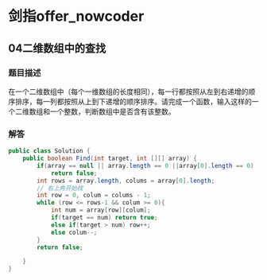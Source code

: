 # 剑指offer_nowcoder

## 04二维数组中的查找

### 题目描述

在一个二维数组中（每个一维数组的长度相同），每一行都按照从左到右递增的顺序排序，每一列都按照从上到下递增的顺序排序。请完成一个函数，输入这样的一个二维数组和一个整数，判断数组中是否含有该整数。

### 解答

```java
public class Solution {
    public boolean Find(int target, int [][] array) {
        if(array == null || array.length == 0 ||array[0].length == 0)
            return false;
        int rows = array.length, colums = array[0].length;
        // 右上角开始找
        int row = 0, colum = colums - 1;
        while (row <= rows-1 && colum >= 0){
            int num = array[row][colum];
            if(target == num) return true;
            else if(target > num) row++;
            else colum--;
        }
        return false;

    }
}
```
